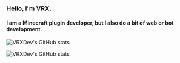 ### Hello, I'm VRX.
#### I am a Minecraft plugin developer, but I also do a bit of web or bot development.

![VRXDev's GitHub stats](https://github-readme-stats.vercel.app/api?username=VRXDev2&theme=midnight-purple&show_icons=true)

![VRXDev's GitHub stats](https://github-readme-stats.vercel.app/api/top-langs/?username=VRXDev2&theme=midnight-purple&show_icons=true)

